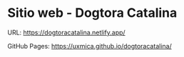 # Sitio web - Dogtora Catalina

URL: https://dogtoracatalina.netlify.app/

GitHub Pages: https://uxmica.github.io/dogtoracatalina/
